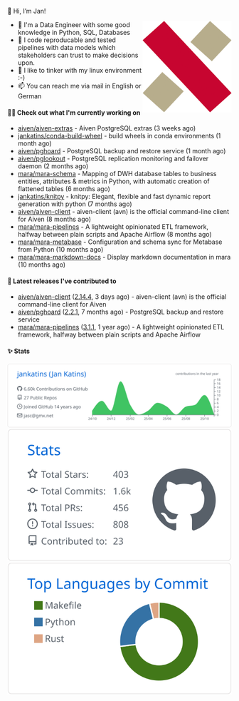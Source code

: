👋 Hi, I’m Jan!

<img align="right" src="https://raw.githubusercontent.com/kreuzwerkerbot/kreuzwerkerbot/master/assets/xw.png" width="200">

- 🌱 I'm a Data Engineer with some good knowledge in Python, SQL, Databases
- 💪 I code reproducable and tested pipelines with data models which stakeholders can trust to make decisions upon.
- 💞️ I like to tinker with my linux environment :-)
- 📫 You can reach me via mail in English or German

#### 👩‍💻 Check out what I'm currently working on

- [aiven/aiven-extras](https://github.com/aiven/aiven-extras) - Aiven PostgreSQL extras (3 weeks ago)
- [jankatins/conda-build-wheel](https://github.com/jankatins/conda-build-wheel) - build wheels in conda environments (1 month ago)
- [aiven/pghoard](https://github.com/aiven/pghoard) - PostgreSQL backup and restore service (1 month ago)
- [aiven/pglookout](https://github.com/aiven/pglookout) - PostgreSQL replication monitoring and failover daemon (2 months ago)
- [mara/mara-schema](https://github.com/mara/mara-schema) - Mapping of DWH database tables to business entities, attributes &amp; metrics in Python, with automatic creation of flattened tables (6 months ago)
- [jankatins/knitpy](https://github.com/jankatins/knitpy) - knitpy: Elegant, flexible and fast dynamic report generation with python (7 months ago)
- [aiven/aiven-client](https://github.com/aiven/aiven-client) - aiven-client (avn) is the official command-line client for Aiven (8 months ago)
- [mara/mara-pipelines](https://github.com/mara/mara-pipelines) - A lightweight opinionated ETL framework, halfway between plain scripts and Apache Airflow (8 months ago)
- [mara/mara-metabase](https://github.com/mara/mara-metabase) - Configuration and schema sync for Metabase from Python (10 months ago)
- [mara/mara-markdown-docs](https://github.com/mara/mara-markdown-docs) - Display markdown documentation in mara (10 months ago)

#### 🔭 Latest releases I've contributed to

- [aiven/aiven-client](https://github.com/aiven/aiven-client) ([2.14.4](https://github.com/aiven/aiven-client/releases/tag/2.14.4), 3 days ago) - aiven-client (avn) is the official command-line client for Aiven
- [aiven/pghoard](https://github.com/aiven/pghoard) ([2.2.1](https://github.com/aiven/pghoard/releases/tag/2.2.1), 7 months ago) - PostgreSQL backup and restore service
- [mara/mara-pipelines](https://github.com/mara/mara-pipelines) ([3.1.1](https://github.com/mara/mara-pipelines/releases/tag/3.1.1), 1 year ago) - A lightweight opinionated ETL framework, halfway between plain scripts and Apache Airflow


#### ✨ Stats

  [![](https://raw.githubusercontent.com/jankatins/jankatins/master/profile-summary-card-output/github/0-profile-details.svg)](https://github.com/vn7n24fzkq/github-profile-summary-cards)
  [![](https://raw.githubusercontent.com/jankatins/jankatins/master/profile-summary-card-output/github/3-stats.svg)](https://github.com/vn7n24fzkq/github-profile-summary-cards)
  [![](https://raw.githubusercontent.com/jankatins/jankatins/master/profile-summary-card-output/github/2-most-commit-language.svg)](https://github.com/vn7n24fzkq/github-profile-summary-cards)
